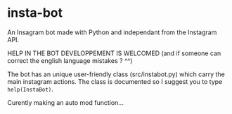 # insta-bot
An Insagram bot made with Python and independant from the Instagram API.

HELP IN THE BOT DEVELOPPEMENT IS WELCOMED 
(and if someone can correct the english language mistakes ? ^^)


The bot has an unique user-friendly class (src/instabot.py) which carry the main instagram actions. The class is documented so I suggest you to type `help(InstaBot)`. 

Curently making an auto mod function...
